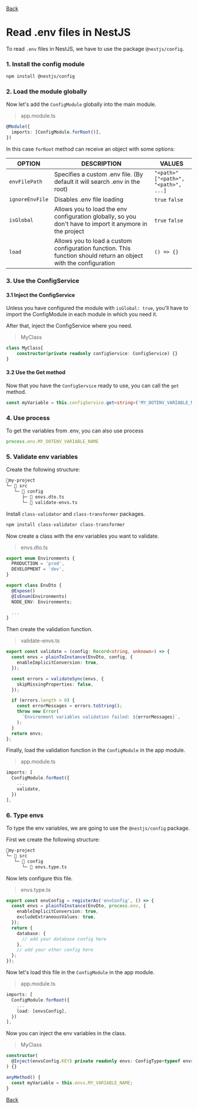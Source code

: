 [Back](../NestJS.md)

# Read .env files in NestJS

To read `.env` files in NestJS, we have to use the package `@nestjs/config`.

### 1. Install the config module

```bash
npm install @nestjs/config
```

### 2. Load the module globally
Now let's add the `ConfigModule` globally into the main module.

> app.module.ts
```typescript
@Module({
  imports: [ConfigModule.forRoot()],
})
```
In this case `forRoot` method can receive an object with some options:

|OPTION|DESCRIPTION|VALUES|
|-|-|-|
|`envFilePath`|Specifies a custom .env file. (By default it will search .env in the root)|`"<path>"` <br> `["<path>", "<path>", ...]`|
|`ignoreEnvFile`|Disables .env file loading|`true` `false`|
|`isGlobal`|Allows you to load the env configuration globally, so you don't have to import it anymore in the project|`true` `false`|
|`load`|Allows you to load a custom configuration function. This function should return an object with the configuration|`() => {}`|


### 3. Use the ConfigService

#### 3.1 Inject the ConfigService
Unless you have configured the module with `isGlobal: true`, you'll have to import the ConfigModule in each module in which you need it.

After that, inject the ConfigService where you need.

>MyClass
```typescript
class MyClass{
    constructor(private readonly configService: ConfigService) {}
}
```
#### 3.2 Use the Get method
Now that you have the `ConfigService` ready to use, you can call the `get` method.

```typescript
const myVariable = this.configService.get<string>('MY_DOTENV_VARIABLE_NAME');
```

### 4. Use process

To get the variables from .env, you can also use process

```typescript
process.env.MY_DOTENV_VARIABLE_NAME
```

### 5. Validate env variables
Create the following structure:

```bash
📂my-project
└─ 📂 src
   └─ 📂 config
      ├─ 📄 envs.dto.ts
      └─ 📄 validate-envs.ts
```

Install `class-validator` and `class-transformer` packages.

```bash
npm install class-validator class-transformer
```

Now create a class with the env variables you want to validate.
> envs.dto.ts
```typescript
export enum Environments {
  PRODUCTION = 'prod',
  DEVELOPMENT = 'dev',
}

export class EnvDto {
  @Expose()
  @IsEnum(Environments)
  NODE_ENV: Environments;

  ...
}
```

Then create the validation function.

> validate-envs.ts
```typescript
export const validate = (config: Record<string, unknown>) => {
  const envs = plainToInstance(EnvDto, config, {
    enableImplicitConversion: true,
  });

  const errors = validateSync(envs, {
    skipMissingProperties: false,
  });

  if (errors.length > 0) {
    const errorMessages = errors.toString();
    throw new Error(
      `Environment variables validation failed: ${errorMessages}`,
    );
  }
  return envs;
};
```

Finally, load the validation function in the `ConfigModule` in the app module.

> app.module.ts
```typescript
imports: [
  ConfigModule.forRoot({
    ...
    validate,
  })
],
```
### 6. Type envs
To type the env variables, we are going to use the `@nestjs/config` package.

First we create the following structure:

```bash
📂my-project
└─ 📂 src
   └─ 📂 config
      └─ 📄 envs.type.ts
```

Now lets configure this file.
> envs.type.ts
```typescript
export const envConfig = registerAs('envConfig', () => {
  const envs = plainToInstance(EnvDto, process.env, {
    enableImplicitConversion: true,
    excludeExtraneousValues: true,
  });
  return {
    database: {
      // add your database config here
    },
    // add your other config here
  };
});
```

Now let's load this file in the `ConfigModule` in the app module.

> app.module.ts
```typescript
imports: [
  ConfigModule.forRoot({
    ...
    load: [envsConfig],
  })
],
```
Now you can inject the env variables in the class.
> MyClass
```typescript
constructor(
  @Inject(envsConfig.KEY) private readonly envs: ConfigType<typeof envsConfig>,
) {}

anyMethod() {
  const myVariable = this.envs.MY_VARIABLE_NAME;
}
```


[Back](../NestJS.md)